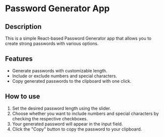 # Password Generator App

<h2>Description</h2>
This is a simple React-based Password Generator app that allows you to create strong passwords with various options.

<h2>Features</h2>
<ul>
  <li>Generate passwords with customizable length.</li>
<li>Include or exclude numbers and special characters.</li>
<li>Copy generated passwords to the clipboard with one click.</li>
</ul>


<h2>How to use</h2>
<ol>
  <li>Set the desired password length using the slider.

<li>Choose whether you want to include numbers and special characters by checking the respective checkboxes.</li>
<li>Your generated password will appear in the input field.</li>
<li>Click the "Copy" button to copy the password to your clipboard.</li>
</ol>
